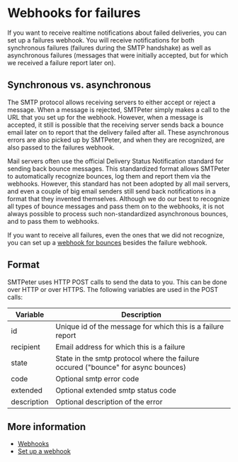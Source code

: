 # Webhooks for failures

If you want to receive realtime notifications about failed deliveries,
you can set up a failures webhook. You will receive notifications
for both synchronous failures (failures during the SMTP handshake)
as well as asynchronous failures (messages that were initially accepted,
but for which we received a failure report later on).

## Synchronous vs. asynchronous

The SMTP protocol allows receiving servers to either accept or reject a 
message. When a message is rejected, SMTPeter simply makes a call to the 
URL that you set up for the webhook. However, when a message is 
accepted, it still is possible that the receiving server sends back a 
bounce email later on to report that the delivery failed after all. These 
asynchronous errors are also picked up by SMTPeter, and when they are 
recognized, are also passed to the failures webhook.

Mail servers often use the official Delivery Status Notification standard 
for sending back bounce messages. This standardized format allows SMTPeter
to automatically recognize bounces, log them and report them via the
webhooks. However, this standard has not been adopted by all
mail servers, and even a couple of big email senders still send back 
notifications in a format that they invented themselves. Although we do
our best to recognize all types of bounce messages and pass them on to
the webhooks, it is not always possible to process such non-standardized
asynchronous bounces, and to pass them to webhooks.

If you want to receive all failures, even the ones that we did not recognize,
you can set up a [webhook for bounces](webhook-bounces) besides
the failure webhook.

## Format

SMTPeter uses HTTP POST calls to send the data to you. This can be done
over HTTP or over HTTPS. The following variables are used in the POST
calls:

| Variable    | Description                                                                       |
|-------------|-----------------------------------------------------------------------------------|
| id          | Unique id of the message for which this is a failure report                       |
| recipient   | Email address for which this is a failure                                         |
| state       | State in the smtp protocol where the failure occured ("bounce" for async bounces) |
| code        | Optional smtp error code                                                          |
| extended    | Optional extended smtp status code                                                |
| description | Optional description of the error                                                 |

## More information

* [Webhooks](./webhooks)
* [Set up a webhook](./webhook-setup)
